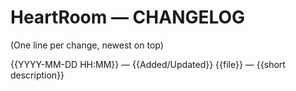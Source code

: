 # HeartRoom — CHANGELOG
(One line per change, newest on top)

{{YYYY-MM-DD HH:MM}} — {{Added/Updated}} {{file}} — {{short description}}